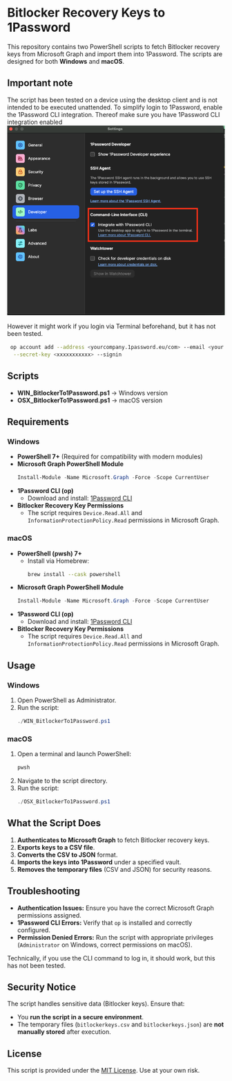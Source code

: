 # Bitlocker Recovery Keys to 1Password

This repository contains two PowerShell scripts to fetch Bitlocker recovery keys from Microsoft Graph and import them into 1Password. The scripts are designed for both **Windows** and **macOS**.

## Important note
The script has been tested on a device using the desktop client and is not intended to be executed unattended. To simplify login to 1Password, enable the 1Password CLI integration.
Thereof make sure you have 1Password CLI integration enabled
![1Password settings](readme-files/1PasswordCLIInt.png)


However it might work if you login via Terminal beforehand, but it has not been tested.
```sh
 op account add --address <yourcompany.1password.eu/com> --email <your.email@domain.com> \
  --secret-key <xxxxxxxxxxx> --signin
  ```



## Scripts
- **WIN_BitlockerTo1Password.ps1** → Windows version
- **OSX_BitlockerTo1Password.ps1** → macOS version

## Requirements
### Windows
- **PowerShell 7+** (Required for compatibility with modern modules)
- **Microsoft Graph PowerShell Module**
  ```powershell
  Install-Module -Name Microsoft.Graph -Force -Scope CurrentUser
  ```
- **1Password CLI (op)**
  - Download and install: [1Password CLI](https://developer.1password.com/docs/cli/get-started/)
- **Bitlocker Recovery Key Permissions**
  - The script requires `Device.Read.All` and `InformationProtectionPolicy.Read` permissions in Microsoft Graph.

### macOS
- **PowerShell (pwsh) 7+**
  - Install via Homebrew:
    ```sh
    brew install --cask powershell
    ```
- **Microsoft Graph PowerShell Module**
  ```powershell
  Install-Module -Name Microsoft.Graph -Force -Scope CurrentUser
  ```
- **1Password CLI (op)**
  - Download and install: [1Password CLI](https://developer.1password.com/docs/cli/get-started/)
- **Bitlocker Recovery Key Permissions**
  - The script requires `Device.Read.All` and `InformationProtectionPolicy.Read` permissions in Microsoft Graph.

## Usage
### Windows
1. Open PowerShell as Administrator.
2. Run the script:
   ```powershell
   ./WIN_BitlockerTo1Password.ps1
   ```

### macOS
1. Open a terminal and launch PowerShell:
   ```sh
   pwsh
   ```
2. Navigate to the script directory.
3. Run the script:
   ```powershell
   ./OSX_BitlockerTo1Password.ps1
   ```

## What the Script Does
1. **Authenticates to Microsoft Graph** to fetch Bitlocker recovery keys.
2. **Exports keys to a CSV file**.
3. **Converts the CSV to JSON** format.
4. **Imports the keys into 1Password** under a specified vault.
5. **Removes the temporary files** (CSV and JSON) for security reasons.

## Troubleshooting
- **Authentication Issues:** Ensure you have the correct Microsoft Graph permissions assigned.
- **1Password CLI Errors:** Verify that `op` is installed and correctly configured.
- **Permission Denied Errors:** Run the script with appropriate privileges (`Administrator` on Windows, correct permissions on macOS).

Technically, if you use the CLI command to log in, it should work, but this has not been tested.

## Security Notice
The script handles sensitive data (Bitlocker keys). Ensure that:
- You **run the script in a secure environment**.
- The temporary files (`bitlockerkeys.csv` and `bitlockerkeys.json`) are **not manually stored** after execution.

## License
This script is provided under the [MIT License](LICENSE). Use at your own risk.